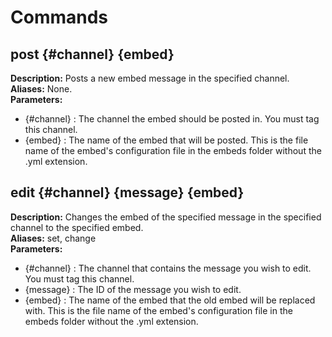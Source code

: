 # Commands

## post {#channel} {embed}
**Description:** Posts a new embed message in the specified channel.<br>
**Aliases:** None.<br>
**Parameters:**
* {#channel} : The channel the embed should be posted in. You must tag this channel.
* {embed} : The name of the embed that will be posted. This is the file name of the embed's configuration file in the embeds folder without the .yml extension.

## edit {#channel} {message} {embed}
**Description:** Changes the embed of the specified message in the specified channel to the specified embed.<br>
**Aliases:** set, change<br>
**Parameters:**
* {#channel} : The channel that contains the message you wish to edit. You must tag this channel.
* {message} : The ID of the message you wish to edit.
* {embed} : The name of the embed that the old embed will be replaced with. This is the file name of the embed's configuration file in the embeds folder without the .yml extension.
